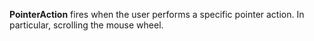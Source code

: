 **PointerAction** fires when the user performs a specific pointer action.
In particular, scrolling the mouse wheel.